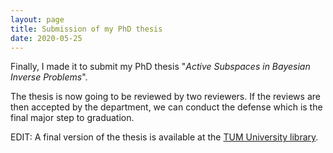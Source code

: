 ```yaml
---
layout: page
title: Submission of my PhD thesis
date: 2020-05-25
---
```


Finally, I made it to submit my PhD thesis "_Active Subspaces in Bayesian Inverse Problems_".

The thesis is now going to be reviewed by two reviewers.
If the reviews are then accepted by the department, we can conduct the defense which is the final major step to graduation.

EDIT: A final version of the thesis is available at the [TUM University library](https://mediatum.ub.tum.de/?id=1546065).

